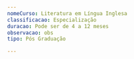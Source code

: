 ```yaml
---
nomeCurso: Literatura em Língua Inglesa
classificacao: Especialização
duracao: Pode ser de 4 a 12 meses
observacao: obs
tipo: Pós Graduação

---
```


